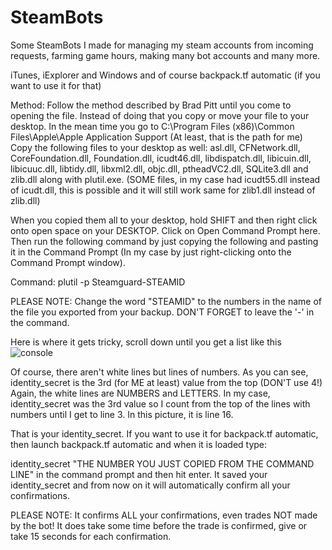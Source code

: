 # SteamBots
Some SteamBots I made for managing my steam accounts from incoming requests, farming game hours, making many bot accounts and many more.

iTunes, iExplorer and Windows and of course backpack.tf automatic (if you want to use it for that)
 
 
Method:
Follow the method described by Brad Pitt until you come to opening the file. Instead of doing that you copy or move your file to your desktop.
In the mean time you go to C:\Program Files (x86)\Common Files\Apple\Apple Application Support               (At least, that is the path for me)
Copy the following files to your desktop as well: asl.dll, CFNetwork.dll, CoreFoundation.dll, Foundation.dll, icudt46.dll, libdispatch.dll, libicuin.dll, libicuuc.dll, libtidy.dll, libxml2.dll, objc.dll, ptheadVC2.dll, SQLite3.dll and zlib.dll along with plutil.exe.  (SOME files, in my case had icudt55.dll instead of icudt.dll, this is possible and it will still work same for zlib1.dll instead of zlib.dll)
 
 
When you copied them all to your desktop, hold SHIFT and then right click onto open space on your DESKTOP. Click on Open Command Prompt here. Then run the following command by just copying the following and pasting it in the Command Prompt (In my case by just right-clicking onto the Command Prompt window).
 
Command:
plutil -p Steamguard-STEAMID
 
 
PLEASE NOTE:
Change the word "STEAMID" to the numbers in the name of the file you exported from your backup. DON'T FORGET to leave the '-' in the command.
 
 
Here is where it gets tricky, scroll down until you get a list like this
![console](https://github.com/rubenvanopstal/SteamBots/blob/master/img.png)
 
Of course, there aren't white lines but lines of numbers. As you can see, identity_secret is the 3rd (for ME at least) value from the top (DON'T use 4!)
Again, the white lines are NUMBERS and LETTERS. In my case, identity_secret was the 3rd value so I count from the top of the lines with numbers until I get to line 3. In this picture, it is line 16.
 
That is your identity_secret. If you want to use it for backpack.tf automatic, then launch backpack.tf automatic and when it is loaded type:
 
identity_secret "THE NUMBER YOU JUST COPIED FROM THE COMMAND LINE"       in the command prompt and then hit enter. It saved your identity_secret and from now on it will automatically confirm all your confirmations. 
 
PLEASE NOTE:
It confirms ALL your confirmations, even trades NOT made by the bot!
It does take some time before the trade is confirmed, give or take 15 seconds for each confirmation.
